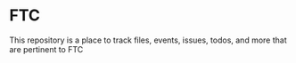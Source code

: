 # FTC

This repository is a place to track files, events, issues, todos, and more that are pertinent to FTC
